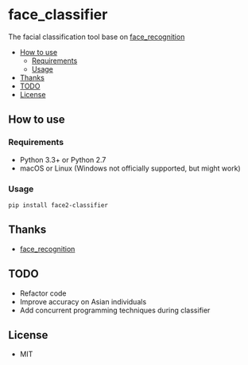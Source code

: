 # face_classifier

The facial classification tool base on [face_recognition](https://github.com/ageitgey/face_recognition)

   * [How to use](#how-to-use)
        * [Requirements](#requirements)
        * [Usage](#usage)
   * [Thanks](#thanks)
   * [TODO](#todo)
   * [License](#license)


## How to use

### Requirements
* Python 3.3+ or Python 2.7
* macOS or Linux (Windows not officially supported, but might work)

### Usage

```shell
pip install face2-classifier
```

## Thanks
* [face_recognition](https://github.com/ageitgey/face_recognition)

## TODO

* Refactor code
* Improve accuracy on Asian individuals
* Add concurrent programming techniques during classifier

## License

* MIT
